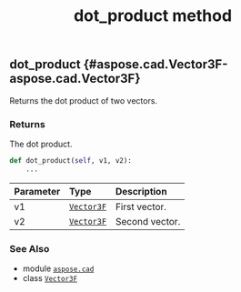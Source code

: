 ﻿---
title: dot_product method
second_title: Aspose.CAD for Python via .NET API References
description: 
type: docs
weight: 30
url: /python-net/aspose.cad/vector3f/dot_product/
is_root: false
---

## dot_product {#aspose.cad.Vector3F-aspose.cad.Vector3F}

Returns the dot product of two vectors.


### Returns 


The dot product.


```python
def dot_product(self, v1, v2):
    ...
```


| Parameter | Type | Description |
| :- | :- | :- |
| v1 | [`Vector3F`](/cad/python-net/aspose.cad/vector3f) | First vector. |
| v2 | [`Vector3F`](/cad/python-net/aspose.cad/vector3f) | Second vector. |



### See Also
* module [`aspose.cad`](../../)
* class [`Vector3F`](/cad/python-net/aspose.cad/vector3f)
